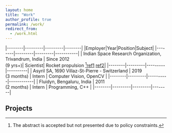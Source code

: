```yaml
---
layout: home
title: "Work"
author_profile: true
permalink: /work/
redirect_from:
  - /work.html
---
```


|--------|---------|---------|--------|
|Employer|Year|Position|Subject|
|--------|---------|---------|-----------|
| Indian Space Research Organization, Trivandrum, India | Since 2012 <br> (9 yrs+)| Scientist| Rocket propulsion [^note][ref1](https://iafastro.directory/iac/paper/id/70925/summary/) [ref2](https://iafastro.directory/iac/paper/id/70945/summary/)|
|--------|---------|---------|----------|
| Asyril SA, 1690 Villaz-St-Pierre - Switzerland | 2019 <br> (3 months) | Intern | Computer Vision, OpenCV |
|--------|---------|----------|------------|
| Fluidyn, Bengaluru, India | 2011 <br>(2 months) | Intern | Programming, C++ |
|--------|---------|---------|--------|


## Projects


[^note]: The abstract is accepted but not presented due to policy constraints.
